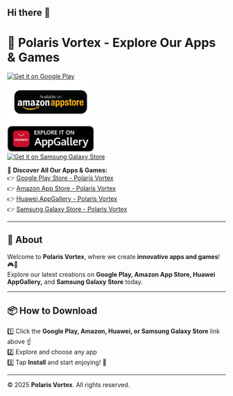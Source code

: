 ## Hi there 👋  

# 🚀 Polaris Vortex - Explore Our Apps & Games  
[![Get it on Google Play](https://upload.wikimedia.org/wikipedia/commons/7/78/Google_Play_Store_badge_EN.svg)](https://play.google.com/store/apps/developer?id=Polaris+Vortex)  
<a href="https://www.amazon.com/dp/B0F2HFPBKP">
    <img src="https://raw.githubusercontent.com/polarisvortex/polarisvortex/main/amazon-badge.png" alt="Get it on Amazon" width="200">
</a>  
<a href="https://appgallery.huawei.com/#/app/C123456">
    <img src="https://raw.githubusercontent.com/polarisvortex/polarisvortex/main/huawei-badge.png" alt="Get it on Huawei AppGallery" width="200">
</a>  
<a href="https://galaxystore.samsung.com/developer/PolarisVortex">
    <img src="https://raw.githubusercontent.com/polarisvortex/polarisvortex/main/samsung-badge.png" alt="Get it on Samsung Galaxy Store" width="200">
</a>  

📲 **Discover All Our Apps & Games:**  
👉 [Google Play Store - Polaris Vortex](https://play.google.com/store/apps/developer?id=Polaris+Vortex)  
👉 [Amazon App Store - Polaris Vortex](https://www.amazon.com/dp/B0F2HFPBKP)  
👉 [Huawei AppGallery - Polaris Vortex](https://appgallery.huawei.com/#/app/C123456)  
👉 [Samsung Galaxy Store - Polaris Vortex](https://galaxystore.samsung.com/developer/PolarisVortex)  

---

## 🌟 About  
Welcome to **Polaris Vortex**, where we create **innovative apps and games**! 🎮📱  
Explore our latest creations on **Google Play, Amazon App Store, Huawei AppGallery,** and **Samsung Galaxy Store** today.  

---

## 📦 How to Download  
1️⃣ Click the **Google Play, Amazon, Huawei, or Samsung Galaxy Store** link above ☝️  
2️⃣ Explore and choose any app  
3️⃣ Tap **Install** and start enjoying! 🚀  

---

© 2025 **Polaris Vortex**. All rights reserved.  

